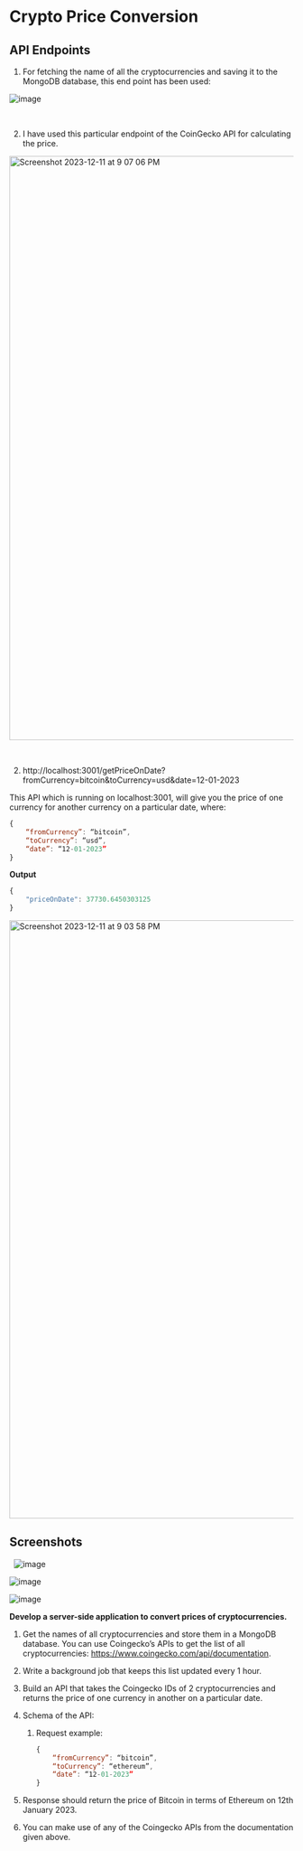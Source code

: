 # Crypto Price Conversion

## API Endpoints

1. For fetching the name of all the cryptocurrencies and saving it to the MongoDB database, this end point has been used:

![image](https://github.com/Kanika637/CryptoPriceConversion/assets/84350895/51ad693a-e987-4c5a-a583-f401b419b574)

&nbsp;

2. I have used this particular endpoint of the CoinGecko API for calculating the price.

<img width="1034" alt="Screenshot 2023-12-11 at 9 07 06 PM" src="https://github.com/Kanika637/CryptoPriceConversion/assets/84350895/ccbd5952-8670-4176-9aa1-ffd898670605">

&nbsp;

2. http://localhost:3001/getPriceOnDate?fromCurrency=bitcoin&toCurrency=usd&date=12-01-2023

This API which is running on localhost:3001, will give you the price of one currency for another currency on a particular date, where:

```jsx
{
	“fromCurrency”: “bitcoin”,
	“toCurrency”: “usd”,
	“date”: “12-01-2023”
}
```

**Output**

```jsx
{
    "priceOnDate": 37730.6450303125
}
```


<img width="1059" alt="Screenshot 2023-12-11 at 9 03 58 PM" src="https://github.com/Kanika637/CryptoPriceConversion/assets/84350895/7a325528-8591-40c6-bb1b-866a74585fef">

## Screenshots

&nbsp;
![image](https://github.com/Kanika637/CryptoPriceConversion/assets/84350895/70b6c405-eed9-4009-badc-0682158a268d)

![image](https://github.com/Kanika637/CryptoPriceConversion/assets/84350895/254d7b80-c0f9-4692-9196-d49d7ef1fd0e)

![image](https://github.com/Kanika637/CryptoPriceConversion/assets/84350895/fb210b5b-cc5d-405c-91d3-2d903f6076c2)


**Develop a server-side application to convert prices of cryptocurrencies.**


1. Get the names of all cryptocurrencies and store them in a MongoDB database. You can use Coingecko’s APIs to get the list of all cryptocurrencies: https://www.coingecko.com/api/documentation.
2. Write a background job that keeps this list updated every 1 hour.


1. Build an API that takes the Coingecko IDs of 2 cryptocurrencies and returns the price of one currency in another on a particular date.
2. Schema of the API:
    1. Request example:
        
        ```jsx
        {
        	“fromCurrency”: “bitcoin”,
        	“toCurrency”: “ethereum”,
        	“date”: “12-01-2023”
        }
        ```
        
3. Response should return the price of Bitcoin in terms of Ethereum on 12th January 2023.
4. You can make use of any of the Coingecko APIs from the documentation given above.


